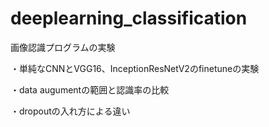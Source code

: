 # deeplearning_classification
画像認識プログラムの実験

・単純なCNNとVGG16、InceptionResNetV2のfinetuneの実験

・data augumentの範囲と認識率の比較

・dropoutの入れ方による違い
